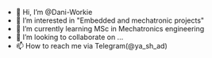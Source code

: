 - 👋 Hi, I’m @Dani-Workie
- 👀 I’m interested in "Embedded and mechatronic projects"
- 🌱 I’m currently learning MSc in Mechatronics engineering
- 💞️ I’m looking to collaborate on ...
- 📫 How to reach me via Telegram(@ya_sh_ad)

<!---
Dani-Workie/Dani-Workie is a ✨ special ✨ repository because its `README.md` (this file) appears on your GitHub profile.
You can click the Preview link to take a look at your changes.
--->
